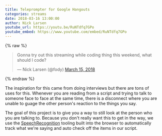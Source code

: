 ```yaml
---
title: Teleprompter for Google Hangouts
categories: streams
date: 2018-03-16 13:00:00
author: Nick Larsen
youtube_url: https://youtu.be/RuNTdfq7GPo
youtube_embed: https://www.youtube.com/embed/RuNTdfq7GPo
---
```


{% raw %}
<blockquote class="twitter-tweet" data-lang="en"><p lang="en" dir="ltr">Gonna try out this streaming while coding thing this weekend, what should I code?</p>&mdash; Nick Larsen (@fody) <a href="https://twitter.com/fody/status/974418016745197569?ref_src=twsrc%5Etfw">March 15, 2018</a></blockquote>
{% endraw %}

The inspiration for this came from doing interviews but there are tons of uses for this.  Whenever you are reading from a script and trying to talk to someone face to face at the same time, there is a disconnect where you are unable to guage the other person's reaction to the things you say.  

The goal of this project is to give you a way to still look at the person who you are talking to.  Because you don't really want this to get in the way, we use the [SpeechRecognition](https://developer.mozilla.org/en-US/docs/Web/API/SpeechRecognition) tooling built into the browser to automatically track what we're saying and auto check off the items in our script.